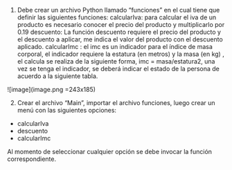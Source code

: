 1. Debe crear un archivo Python llamado “funciones” en el cual tiene que definir las siguientes funciones:
	calcularIva: para calcular el iva de un producto es necesario conocer el precio del producto y multiplicarlo por 0.19
	descuento: La función descuento requiere el precio del producto y el descuento a aplicar, me indica el valor del producto con el descuento aplicado.
	calcularImc : el imc es un indicador para el índice de masa corporal, el indicador requiere la estatura (en metros) y la masa (en kg) , el calcula se realiza de la siguiente forma, imc = masa/estatura2, una vez se tenga el indicador, se deberá indicar el estado de la persona de acuerdo a la siguiente tabla. 
 
 ![image](image.png =243x185)

2. Crear el archivo “Main”, importar el archivo funciones, luego crear un menú con las siguientes opciones:
*	calcularIva
*	descuento
*	calcularImc

Al momento de seleccionar cualquier opción se debe invocar la función correspondiente.